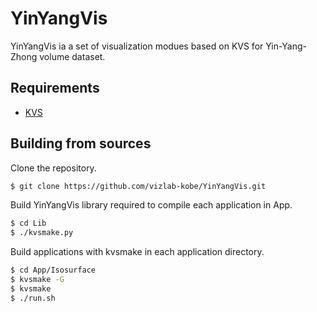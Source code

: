 # YinYangVis
YinYangVis ia a set of visualization modues based on KVS for Yin-Yang-Zhong volume dataset.

## Requirements
* [KVS](https://github.com/naohisas/KVS)

## Building from sources
Clone the repository.
```bash
$ git clone https://github.com/vizlab-kobe/YinYangVis.git
```

Build YinYangVis library required to compile each application in App.
```bash
$ cd Lib
$ ./kvsmake.py
```

Build applications with kvsmake in each application directory.
```bash
$ cd App/Isosurface
$ kvsmake -G
$ kvsmake
$ ./run.sh
```
